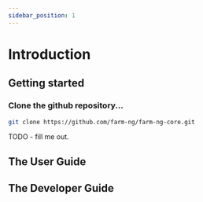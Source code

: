 ```yaml
---
sidebar_position: 1
---
```


# Introduction

## Getting started


### Clone the github repository...

```bash
git clone https://github.com/farm-ng/farm-ng-core.git
```

TODO - fill me out.


## The User Guide


## The Developer Guide
